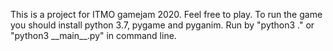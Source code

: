 This is a project for ITMO gamejam 2020. Feel free to play. To run the game you should install python 3.7, pygame and pyganim. Run by "python3 ." or "python3 \_\_main\_\_.py" in command line.
